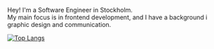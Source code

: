 Hey! I'm a Software Engineer in Stockholm. <br> My main focus is in frontend development, and I have a background i graphic design and communication.


<!--![lingi524's GitHub stats](https://github-readme-stats.vercel.app/api?username=lingi524&show_icons=true&theme=radical)-->
[![Top Langs](https://github-readme-stats.vercel.app/api/top-langs/?username=lingi524&theme=radical)](https://github.com/anuraghazra/github-readme-stats)
